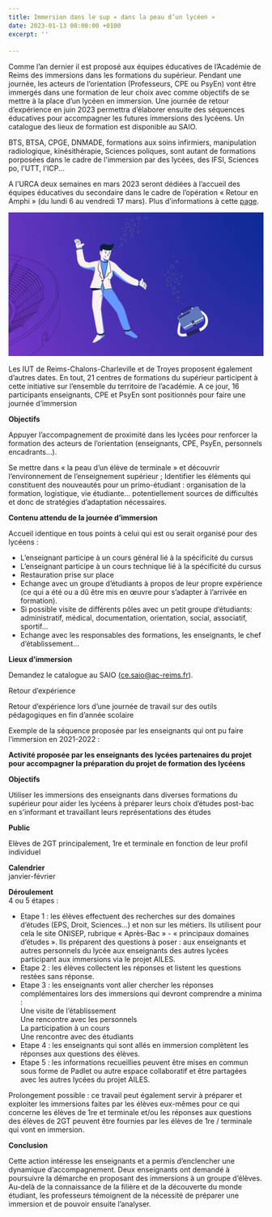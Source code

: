 ```yaml
---
title: Immersion dans le sup « dans la peau d’un lycéen »
date: 2023-01-13 00:00:00 +0100
excerpt: ''

---
```

Comme l’an dernier il est proposé aux équipes éducatives de l’Académie de Reims des immersions dans les formations du supérieur. Pendant une journée, les acteurs de l’orientation (Professeurs, CPE ou PsyEn) vont être immergés dans une formation de leur choix avec comme objectifs de se mettre à la place d’un lycéen en immersion. Une journée de retour d’expérience en juin 2023 permettra d’élaborer ensuite des séquences éducatives pour accompagner les futures immersions des lycéens. Un catalogue des lieux de formation est disponible au SAIO.

BTS, BTSA, CPGE, DNMADE, formations aux soins infirmiers, manipulation radiologique, kinésithérapie, Sciences poliques, sont autant de formations porposées dans le cadre de l'immersion par des lycées, des IFSI, Sciences po, l'UTT, l'ICP...

A l’URCA deux semaines en mars 2023 seront dédiées à l’accueil des équipes éducatives du secondaire dans le cadre de l’opération « Retour en Amphi » (du lundi 6 au vendredi 17 mars). Plus d’informations à cette [page](https://www.univ-reims.fr/orientation-et-insertion/transition-lycee-universite/ressources-pour-les-equipes-pedagogiques/retour-en-amphi-immersions-des-enseignants/retour-en-amphi-immersions-des-enseignants,26483,43422.html).

![](/uploads/retour_en_amphi.png)

Les IUT de Reims-Chalons-Charleville et de Troyes proposent également d’autres dates. En tout, 21 centres de formations du supérieur participent à cette initiative sur l’ensemble du territoire de l’académie. A ce jour, 16 participants enseignants, CPE et PsyEn sont positionnés pour faire une journée d’immersion

**Objectifs**

Appuyer l’accompagnement de proximité dans les lycées pour renforcer la formation des acteurs de l’orientation (enseignants, CPE, PsyEn, personnels encadrants…).

Se mettre dans « la peau d’un élève de terminale » et découvrir l’environnement de l’enseignement supérieur ; Identifier les éléments qui constituent des nouveautés pour un primo-étudiant : organisation de la formation, logistique, vie étudiante… potentiellement sources de difficultés et donc de stratégies d’adaptation nécessaires.

**Contenu attendu de la journée d’immersion**

Accueil identique en tous points à celui qui est ou serait organisé pour des lycéens :

* L’enseignant participe à un cours général lié à la spécificité du cursus
* L’enseignant participe à un cours technique lié à la spécificité du cursus
* Restauration prise sur place
* Echange avec un groupe d’étudiants à propos de leur propre expérience (ce qui a été ou a dû être mis en œuvre pour s’adapter à l’arrivée en formation).
* Si possible visite de différents pôles avec un petit groupe d’étudiants: administratif, médical, documentation, orientation, social, associatif, sportif…
* Echange avec les responsables des formations, les enseignants, le chef d’établissement…

**Lieux d’immersion** 

Demandez le catalogue au SAIO (ce.saio@ac-reims.fr).

Retour d’expérience

Retour d’expérience lors d’une journée de travail sur des outils pédagogiques en fin d’année scolaire

Exemple de la séquence proposée par les enseignants qui ont pu faire l’immersion en 2021-2022 :

**Activité proposée par les enseignants des lycées partenaires du projet pour accompagner la préparation du projet de formation des lycéens**

**Objectifs**

Utiliser les immersions des enseignants dans diverses formations du supérieur pour aider les lycéens à préparer leurs choix d’études post-bac en s’informant et travaillant leurs représentations des études

**Public**

Elèves de 2GT principalement, 1re et terminale en fonction de leur profil individuel

**Calendrier**  
janvier-février

**Déroulement**  
4 ou 5 étapes :

* Etape 1 : les élèves effectuent des recherches sur des domaines d’études (EPS, Droit, Sciences…) et non sur les métiers. Ils utilisent pour cela le site ONISEP, rubrique « Après-Bac » - « principaux domaines d’études ». Ils préparent des questions à poser : aux enseignants et autres personnels du lycée aux enseignants des autres lycées participant aux immersions via le projet AILES.
* Etape 2 : les élèves collectent les réponses et listent les questions restées sans réponse.
* Etape 3 : les enseignants vont aller chercher les réponses complémentaires lors des immersions qui devront comprendre a minima :  
  Une visite de l’établissement  
  Une rencontre avec les personnels  
  La participation à un cours  
  Une rencontre avec des étudiants
* Etape 4 : les enseignants qui sont allés en immersion complètent les réponses aux questions des élèves.
* Etape 5 : les informations recueillies peuvent être mises en commun sous forme de Padlet ou autre espace collaboratif et être partagées avec les autres lycées du projet AILES.

Prolongement possible : ce travail peut également servir à préparer et exploiter les immersions faites par les élèves eux-mêmes pour ce qui concerne les élèves de 1re et terminale et/ou les réponses aux questions des élèves de 2GT peuvent être fournies par les élèves de 1re / terminale qui vont en immersion.

**Conclusion**

Cette action intéresse les enseignants et a permis d’enclencher une dynamique d’accompagnement. Deux enseignants ont demandé à poursuivre la démarche en proposant des immersions à un groupe d’élèves. Au-delà de la connaissance de la filière et de la découverte du monde étudiant, les professeurs témoignent de la nécessité de préparer une immersion et de pouvoir ensuite l’analyser.